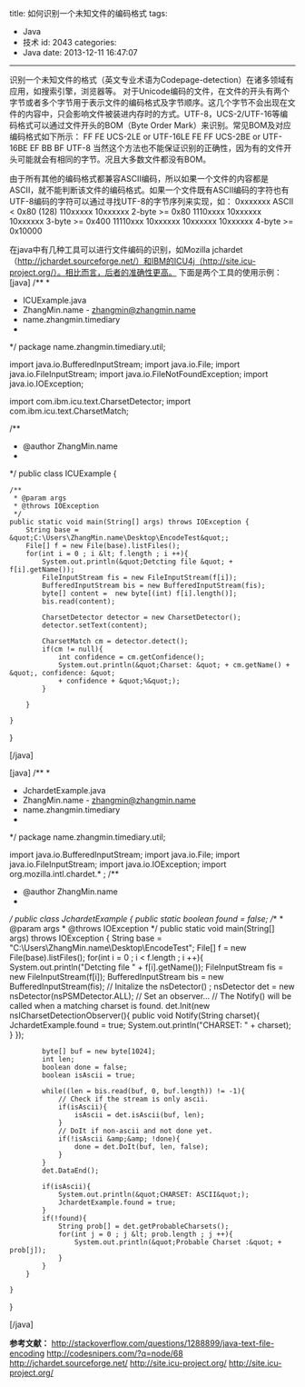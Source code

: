 title: 如何识别一个未知文件的编码格式
tags:
  - Java
  - 技术
id: 2043
categories:
  - Java
date: 2013-12-11 16:47:07
---

识别一个未知文件的格式（英文专业术语为Codepage-detection）在诸多领域有应用，如搜索引擎，浏览器等。
对于Unicode编码的文件，在文件的开头有两个字节或者多个字节用于表示文件的编码格式及字节顺序。这几个字节不会出现在文件的内容中，只会影响文件被装进内存时的方式。UTF-8，UCS-2/UTF-16等编码格式可以通过文件开头的BOM（Byte Order Mark）来识别。常见BOM及对应编码格式如下所示：
FF FE  UCS-2LE or UTF-16LE
FE FF  UCS-2BE or UTF-16BE
EF BB BF  UTF-8
当然这个方法也不能保证识别的正确性，因为有的文件开头可能就会有相同的字节。况且大多数文件都没有BOM。

由于所有其他的编码格式都兼容ASCII编码，所以如果一个文件的内容都是ASCII，就不能判断该文件的编码格式。如果一个文件既有ASCII编码的字符也有UTF-8编码的字符可以通过寻找UTF-8的字节序列来实现，如：
0xxxxxxx  ASCII < 0x80 (128)
110xxxxx 10xxxxxx  2-byte >= 0x80
1110xxxx 10xxxxxx 10xxxxxx  3-byte >= 0x400
11110xxx 10xxxxxx 10xxxxxx 10xxxxxx  4-byte >= 0x10000

在java中有几种工具可以进行文件编码的识别，如Mozilla jchardet（http://jchardet.sourceforge.net/）和IBM的ICU4j（http://site.icu-project.org/）。相比而言，后者的准确性更高。
下面是两个工具的使用示例：
[java]
/**
 *
 * ICUExample.java
 * ZhangMin.name - zhangmin@zhangmin.name
 * name.zhangmin.timediary
 *
 */
package name.zhangmin.timediary.util;

import java.io.BufferedInputStream;
import java.io.File;
import java.io.FileInputStream;
import java.io.FileNotFoundException;
import java.io.IOException;

import com.ibm.icu.text.CharsetDetector;
import com.ibm.icu.text.CharsetMatch;

/**
 * @author ZhangMin.name
 *
 */
public class ICUExample {

	/**
	 * @param args
	 * @throws IOException
	 */
	public static void main(String[] args) throws IOException {
		String base = &quot;C:\Users\ZhangMin.name\Desktop\EncodeTest&quot;;
		File[] f = new File(base).listFiles();
		for(int i = 0 ; i &lt; f.length ; i ++){
			System.out.println(&quot;Detcting file &quot; + f[i].getName());
			FileInputStream fis = new FileInputStream(f[i]);
			BufferedInputStream bis = new BufferedInputStream(fis);
			byte[] content =  new byte[(int) f[i].length()];
			bis.read(content);

			CharsetDetector detector = new CharsetDetector();
			detector.setText(content);

			CharsetMatch cm = detector.detect();
			if(cm != null){
				int confidence = cm.getConfidence();
				System.out.println(&quot;Charset: &quot; + cm.getName() + &quot;, confidence: &quot;
				+ confidence + &quot;%&quot;);
			}

		}

	}
}

[/java]

[java]
/**
 *
 * JchardetExample.java
 * ZhangMin.name - zhangmin@zhangmin.name
 * name.zhangmin.timediary
 *
 */
package name.zhangmin.timediary.util;

import java.io.BufferedInputStream;
import java.io.File;
import java.io.FileInputStream;
import java.io.IOException;
import org.mozilla.intl.chardet.* ;
/**
 * @author ZhangMin.name
 *
 */
public class JchardetExample {
	public static boolean found = false;
	/**
	 * @param args
	 * @throws IOException
	 */
	public static void main(String[] args) throws IOException {
		String base = &quot;C:\Users\ZhangMin.name\Desktop\EncodeTest&quot;;
		File[] f = new File(base).listFiles();
		for(int i = 0 ; i &lt; f.length ; i ++){
			System.out.println(&quot;Detcting file &quot; + f[i].getName());
			FileInputStream fis = new FileInputStream(f[i]);
			BufferedInputStream bis = new BufferedInputStream(fis);
			// Initalize the nsDetector() ;
			nsDetector det = new nsDetector(nsPSMDetector.ALL);
			// Set an observer...
			// The Notify() will be called when a matching charset is found.
			det.Init(new nsICharsetDetectionObserver(){
				public void Notify(String charset){
					JchardetExample.found = true;
					System.out.println(&quot;CHARSET: &quot; + charset);
				}
			});

			byte[] buf = new byte[1024];
			int len;
			boolean done = false;
			boolean isAscii = true;

			while((len = bis.read(buf, 0, buf.length)) != -1){
				// Check if the stream is only ascii.
				if(isAscii){
					isAscii = det.isAscii(buf, len);
				}
				// DoIt if non-ascii and not done yet.
				if(!isAscii &amp;&amp; !done){
					done = det.DoIt(buf, len, false);
				}
			}
			det.DataEnd();

			if(isAscii){
				System.out.println(&quot;CHARSET: ASCII&quot;);
				JchardetExample.found = true;
			}
			if(!found){
				String prob[] = det.getProbableCharsets();
				for(int j = 0 ; j &lt; prob.length ; j ++){
					System.out.println(&quot;Probable Charset :&quot; + prob[j]);
				}
			}
		}

	}

}

[/java]

**参考文献：**
http://stackoverflow.com/questions/1288899/java-text-file-encoding
http://codesnipers.com/?q=node/68
http://jchardet.sourceforge.net/
http://site.icu-project.org/
http://site.icu-project.org/